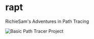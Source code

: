 # rapt
RichieSam's Adventures in Path Tracing

![Basic Path Tracer Project](http://i.imgur.com/SOv6HZN.png)